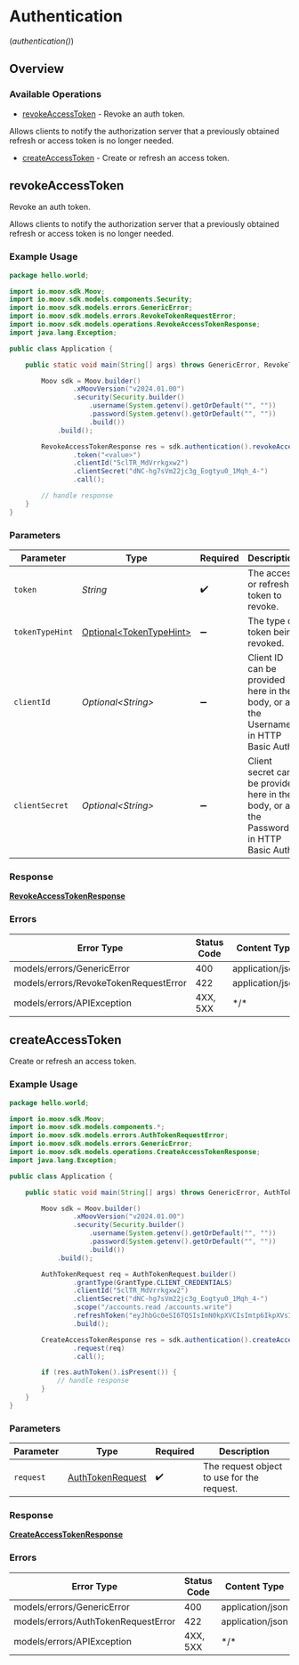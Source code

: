 # Authentication
(*authentication()*)

## Overview

### Available Operations

* [revokeAccessToken](#revokeaccesstoken) - Revoke an auth token.

Allows clients to notify the authorization server that a previously obtained refresh or access token is no longer needed.
* [createAccessToken](#createaccesstoken) - Create or refresh an access token.

## revokeAccessToken

Revoke an auth token.

Allows clients to notify the authorization server that a previously obtained refresh or access token is no longer needed.

### Example Usage

```java
package hello.world;

import io.moov.sdk.Moov;
import io.moov.sdk.models.components.Security;
import io.moov.sdk.models.errors.GenericError;
import io.moov.sdk.models.errors.RevokeTokenRequestError;
import io.moov.sdk.models.operations.RevokeAccessTokenResponse;
import java.lang.Exception;

public class Application {

    public static void main(String[] args) throws GenericError, RevokeTokenRequestError, Exception {

        Moov sdk = Moov.builder()
                .xMoovVersion("v2024.01.00")
                .security(Security.builder()
                    .username(System.getenv().getOrDefault("", ""))
                    .password(System.getenv().getOrDefault("", ""))
                    .build())
            .build();

        RevokeAccessTokenResponse res = sdk.authentication().revokeAccessToken()
                .token("<value>")
                .clientId("5clTR_MdVrrkgxw2")
                .clientSecret("dNC-hg7sVm22jc3g_Eogtyu0_1Mqh_4-")
                .call();

        // handle response
    }
}
```

### Parameters

| Parameter                                                                              | Type                                                                                   | Required                                                                               | Description                                                                            | Example                                                                                |
| -------------------------------------------------------------------------------------- | -------------------------------------------------------------------------------------- | -------------------------------------------------------------------------------------- | -------------------------------------------------------------------------------------- | -------------------------------------------------------------------------------------- |
| `token`                                                                                | *String*                                                                               | :heavy_check_mark:                                                                     | The access or refresh token to revoke.                                                 |                                                                                        |
| `tokenTypeHint`                                                                        | [Optional\<TokenTypeHint>](../../models/components/TokenTypeHint.md)                   | :heavy_minus_sign:                                                                     | The type of token being revoked.                                                       |                                                                                        |
| `clientId`                                                                             | *Optional\<String>*                                                                    | :heavy_minus_sign:                                                                     | Client ID can be provided here in the body, or as the Username in HTTP Basic Auth.     | 5clTR_MdVrrkgxw2                                                                       |
| `clientSecret`                                                                         | *Optional\<String>*                                                                    | :heavy_minus_sign:                                                                     | Client secret can be provided here in the body, or as the Password in HTTP Basic Auth. | dNC-hg7sVm22jc3g_Eogtyu0_1Mqh_4-                                                       |

### Response

**[RevokeAccessTokenResponse](../../models/operations/RevokeAccessTokenResponse.md)**

### Errors

| Error Type                            | Status Code                           | Content Type                          |
| ------------------------------------- | ------------------------------------- | ------------------------------------- |
| models/errors/GenericError            | 400                                   | application/json                      |
| models/errors/RevokeTokenRequestError | 422                                   | application/json                      |
| models/errors/APIException            | 4XX, 5XX                              | \*/\*                                 |

## createAccessToken

Create or refresh an access token.

### Example Usage

```java
package hello.world;

import io.moov.sdk.Moov;
import io.moov.sdk.models.components.*;
import io.moov.sdk.models.errors.AuthTokenRequestError;
import io.moov.sdk.models.errors.GenericError;
import io.moov.sdk.models.operations.CreateAccessTokenResponse;
import java.lang.Exception;

public class Application {

    public static void main(String[] args) throws GenericError, AuthTokenRequestError, Exception {

        Moov sdk = Moov.builder()
                .xMoovVersion("v2024.01.00")
                .security(Security.builder()
                    .username(System.getenv().getOrDefault("", ""))
                    .password(System.getenv().getOrDefault("", ""))
                    .build())
            .build();

        AuthTokenRequest req = AuthTokenRequest.builder()
                .grantType(GrantType.CLIENT_CREDENTIALS)
                .clientId("5clTR_MdVrrkgxw2")
                .clientSecret("dNC-hg7sVm22jc3g_Eogtyu0_1Mqh_4-")
                .scope("/accounts.read /accounts.write")
                .refreshToken("eyJhbGc0eSI6TQSIsImN0kpXVCIsImtp6IkpXVsImtpZC0a...")
                .build();

        CreateAccessTokenResponse res = sdk.authentication().createAccessToken()
                .request(req)
                .call();

        if (res.authToken().isPresent()) {
            // handle response
        }
    }
}
```

### Parameters

| Parameter                                                   | Type                                                        | Required                                                    | Description                                                 |
| ----------------------------------------------------------- | ----------------------------------------------------------- | ----------------------------------------------------------- | ----------------------------------------------------------- |
| `request`                                                   | [AuthTokenRequest](../../models/shared/AuthTokenRequest.md) | :heavy_check_mark:                                          | The request object to use for the request.                  |

### Response

**[CreateAccessTokenResponse](../../models/operations/CreateAccessTokenResponse.md)**

### Errors

| Error Type                          | Status Code                         | Content Type                        |
| ----------------------------------- | ----------------------------------- | ----------------------------------- |
| models/errors/GenericError          | 400                                 | application/json                    |
| models/errors/AuthTokenRequestError | 422                                 | application/json                    |
| models/errors/APIException          | 4XX, 5XX                            | \*/\*                               |